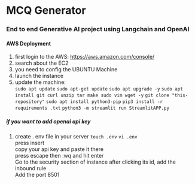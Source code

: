 # MCQ Generator

### End to end Generative AI project using Langchain and OpenAI

#### AWS Deployment

1. first login to the AWS: https://aws.amazon.com/console/
2. search about the EC2
3. you need to config the UBUNTU Machine
4. launch the instance
5. update the machine:  
   `sudo apt update`
   `sudo apt-get update`
   `sudo apt upgrade -y`
   `sudo apt install git curl unzip tar make sudo vim wget -y`
   `git clone "this-repository"`
   `sudo apt install python3-pip`
   `pip3 install -r requirements .txt`
   `python3 -m streamlit run StreamlitAPP.py`

##### if you want to add openai api key

1. create . env file in your server
   `touch .env`
   `vi .env`  
   press insert  
   copy your api key and paste it there  
   press escape then :wq and hit enter  
   Go to the security section of instance after clicking its id, add the inbound rule  
   Add the port 8501
